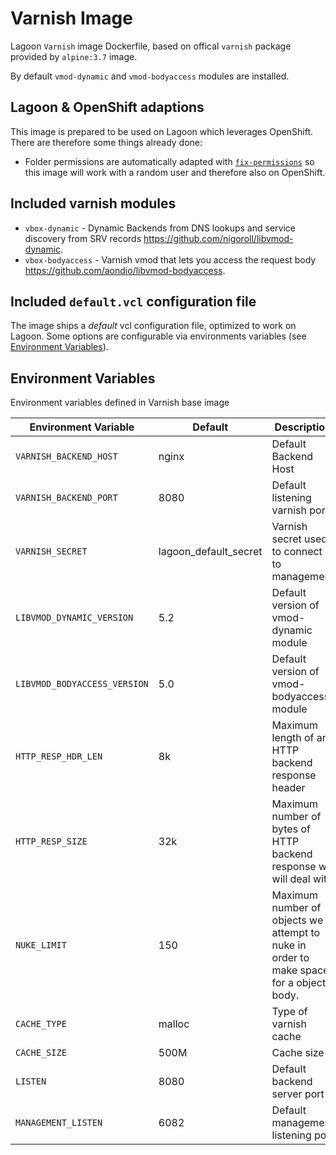 # Varnish Image
Lagoon `Varnish` image Dockerfile, based on offical `varnish` package provided by `alpine:3.7` image.

By default `vmod-dynamic` and `vmod-bodyaccess` modules are installed.

## Lagoon & OpenShift adaptions
This image is prepared to be used on Lagoon which leverages OpenShift. There are therefore some things already done:

- Folder permissions are automatically adapted with [`fix-permissions`](https://github.com/sclorg/s2i-base-container/blob/master/core/root/usr/bin/fix-permissions) so this image will work with a random user and therefore also on OpenShift.

## Included varnish modules

- `vbox-dynamic` - Dynamic Backends from DNS lookups and service discovery from SRV records https://github.com/nigoroll/libvmod-dynamic.
- `vbox-bodyaccess` - Varnish vmod that lets you access the request body https://github.com/aondio/libvmod-bodyaccess.

## Included `default.vcl` configuration file
The image ships a *default* vcl configuration file, optimized to work on Lagoon.
Some options are configurable via environments variables (see [Environment Variables](#environment-variables)).

## Environment Variables
Environment variables defined in Varnish base image

| Environment Variable         | Default               | Description                                                                            |
| ---------------------------- | --------------------- | -------------------------------------------------------------------------------------- |
| `VARNISH_BACKEND_HOST`       | nginx                 | Default Backend Host                                                                   |
| `VARNISH_BACKEND_PORT`       | 8080                  | Default listening varnish port                                                         |
| `VARNISH_SECRET`             | lagoon_default_secret | Varnish secret used to connect to management                                           |
| `LIBVMOD_DYNAMIC_VERSION`    | 5.2                   | Default version of vmod-dynamic module                                                 |
| `LIBVMOD_BODYACCESS_VERSION` | 5.0                   | Default version of vmod-bodyaccess module                                              |
| `HTTP_RESP_HDR_LEN`          | 8k                    | Maximum length of any HTTP backend response header                                     |
| `HTTP_RESP_SIZE`             | 32k                   | Maximum number of bytes of HTTP backend response we will deal with                     |
| `NUKE_LIMIT`                 | 150                   | Maximum number of objects we attempt to nuke in order to make space for a object body. |
| `CACHE_TYPE`                 | malloc                | Type of varnish cache                                                                  |
| `CACHE_SIZE`                 | 500M                  | Cache size                                                                             |
| `LISTEN`                     | 8080                  | Default backend server port                                                            |
| `MANAGEMENT_LISTEN`          | 6082                  | Default management listening port                                                      |
